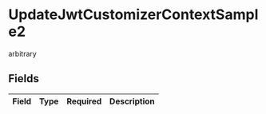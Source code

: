 # UpdateJwtCustomizerContextSample2

arbitrary


## Fields

| Field       | Type        | Required    | Description |
| ----------- | ----------- | ----------- | ----------- |